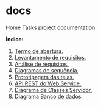 # docs
Home Tasks project documentation 

**Índice:**

1. [Termo de abertura.](./markdown/Termo-de-abertura.md)
2. [Levantamento de requisitos.](./markdown/Levantamento-de-Requisitos.md)
3. [Análise de requisitos.](./markdown/Analise-de-Requisitos.md)
4. [Diagramas de sequência.](./markdown/Diagrama-de-sequencia.md)
5. [Prototipagem das telas.](./markdown/Telas-do-app.md)
6. [API REST do Web Service.](./markdown/API-Web-Service.md)
7. [Diagrama de Classes Servidor.](./markdown/Diagrama-de-Classes-Servidor.md)
7. [Diagrama Banco de dados.](images/ht_bcd.png)

